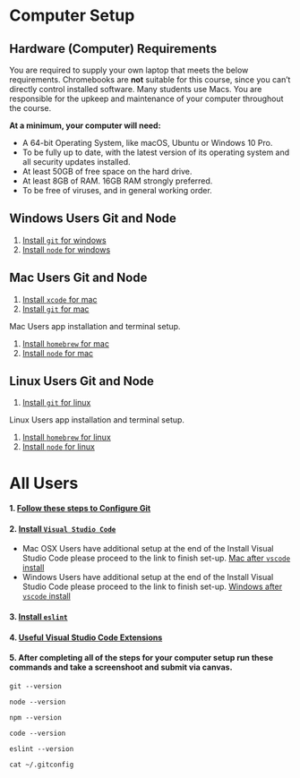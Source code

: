 # Computer Setup

## Hardware (Computer) Requirements

You are required to supply your own laptop that meets the below requirements. Chromebooks are **not** suitable for this course, since you can’t directly control installed software. Many students use Macs. You are responsible for the upkeep and maintenance of your computer throughout the course. 

**At a minimum, your computer will need:**

* A 64-bit Operating System, like macOS, Ubuntu or Windows 10 Pro.
* To be fully up to date, with the latest version of its operating system and all security updates installed.
* At least 50GB of free space on the hard drive.
* At least 8GB of RAM. 16GB RAM strongly preferred.
* To be free of viruses, and in general working order.

## Windows Users Git and Node  
  1. [Install `git` for windows](git-for-windows-instal.md)
  2. [Install `node` for windows](node-window-users.md)

## Mac Users Git  and Node
  1. [Install `xcode` for mac](mac-xcode.md)
  2. [Install `git` for mac](git-mac-users.md)

 Mac Users app installation and terminal setup.
   1. [Install `homebrew` for mac](brew-mac.md)
   2. [Install `node` for mac](node-for-mac-linux.md)
<!--2. [Install `node version manager`](nvm.md) -->

## Linux Users Git and Node
  1. [Install `git` for linux](git-linux-users.md)

 Linux Users app installation and terminal setup.
   1. [Install `homebrew` for linux](brew-linux.md)
   2. [Install `node` for linux](node-for-mac-linux.md)
<!-- 2. [Install `node version manager`](nvm.md) -->

# All Users
#### 1. [Follow these steps to Configure Git ](all-user-git-config.md)

#### 2. [Install `Visual Studio Code`](vscode-all.md)
 * Mac OSX Users have additional setup at the end of the Install Visual Studio Code please proceed to the link to finish set-up.
 [ Mac after `vscode` install](vscode-mac.md)
 * Windows Users have additional setup at the end of the Install Visual Studio Code please proceed to the link to finish set-up. 
 [ Windows after `vscode` install](vscode-windows.md)

#### 3. [Install `eslint`](eslint.md)

#### 4. [Useful Visual Studio Code Extensions ](vscode-ex.md)

#### 5. After completing all of the steps for your computer setup run these commands and take a screenshoot and submit via canvas.
```
git --version

node --version

npm --version

code --version

eslint --version

cat ~/.gitconfig
```
 
 




